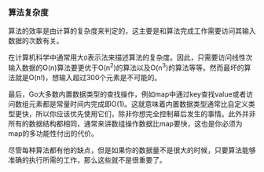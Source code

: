 ### 算法复杂度

算法的效率是由计算的复杂度来判定的，这主要是和算法完成工作需要访问其输入数据的次数有关。

在计算机科学中通常用大`O`表示法来描述算法的复杂度。因此，只需要访问线性次输入数据的O(n)算法要更优于O(n<sup>2</sup>)的算法以及O(n<sup>3</sup>)的算法等等。然而最坏的算法就是O(n!)，想输入超过300个元素是不可能的。

最后，Go大多数内置数据类型的查找操作，例如map中通过key查找value或者访问数组元素都是常量时间内完成即O(1)。这就意味着内置数据类型通常比自定义类型更快，所以你应该优先使用它们，除非你想完全控制幕后发生的事情。此外并非所有的数据结构都相同，通常来讲数组操作数据比map要快，这也是你必须为map的多功能性付出的代价。

尽管每种算法都有他的缺点，但是如果你的数据量不是很大的时候，只要算法能够准确的执行所需的工作，那么这些就不是很重要了。
